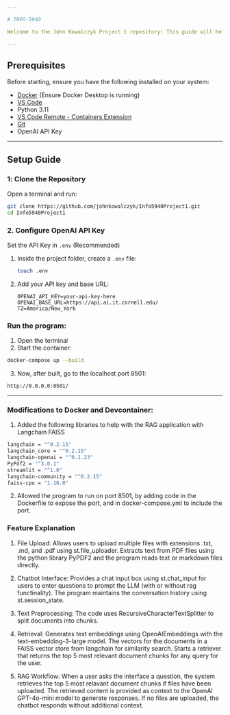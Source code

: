 ```yaml
---

# INFO-5940

Welcome to the John Kowalczyk Project 1 repository! This guide will help you set up the development environment using **Docker** in **VS Code**, configure the **OpenAI API key**.

---
```


## Prerequisites  

Before starting, ensure you have the following installed on your system:  

- [Docker](https://www.docker.com/get-started) (Ensure Docker Desktop is running)  
- [VS Code](https://code.visualstudio.com/)  
- Python 3.11
- [VS Code Remote - Containers Extension](https://marketplace.visualstudio.com/items?itemName=ms-vscode-remote.remote-containers)  
- [Git](https://git-scm.com/)  
- OpenAI API Key  

---

## Setup Guide  

### 1️: Clone the Repository  

Open a terminal and run:  

```bash
git clone https://github.com/johnkowalczyk/Info5940Project1.git
cd Info5940Project1
```

### 2. Configure OpenAI API Key  
Set the API Key in `.env` (Recommended)  

1. Inside the project folder, create a `.env` file:  

   ```bash
   touch .env
   ```

2. Add your API key and base URL:  

   ```plaintext
   OPENAI_API_KEY=your-api-key-here
   OPENAI_BASE_URL=https://api.ai.it.cornell.edu/
   TZ=America/New_York
   ```
### Run the program:
1. Open the terminal
2. Start the container:  
```bash
docker-compose up --build
```
3. Now, after built, go to the localhost port 8501: 
```bash
http://0.0.0.0:8501/
```
---

### Modifications to Docker and Devcontainer:
1. Added the following libraries to help with the RAG application with Langchain FAISS
```bash
langchain = "^0.2.15"
langchain_core = "^0.2.15"
langchain-openai = "^0.1.23"
PyPdf2 = "^3.0.1"
streamlit = "^1.0"
langchain-community = "^0.2.15"
faiss-cpu = "1.10.0"
```
2. Allowed the program to run on port 8501, by adding code in the Dockerfile to expose the port, and in docker-compose.yml to include the port. 


### Feature Explanation
1. File Upload:
Allows users to upload multiple files with extensions .txt, .md, and .pdf using st.file_uploader.
Extracts text from PDF files using the python library PyPDF2 and the program reads text or markdown files directly.

2. Chatbot Interface:
Provides a chat input box using st.chat_input for users to enter questions to prompt the LLM (with or without rag functinality). 
The program maintains the conversation history using st.session_state.

3. Text Preprocessing:
The code uses RecursiveCharacterTextSplitter to split documents into chunks.

4. Retrieval:
Generates text embeddings using OpenAIEmbeddings with the text-embedding-3-large model.
The vectors for the documents in a FAISS vector store from langchain for similarity search.
Starts a retriever that returns the top 5 most relevant document chunks for any query for the user.

5. RAG Workflow:
When a user asks the interface a question, the system retrieves the top 5 most relavant document chunks if files have been uploaded.
The retrieved content is provided as context to the OpenAI GPT-4o-mini model to generate responses.
If no files are uploaded, the chatbot responds without additional context.
